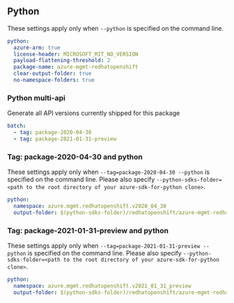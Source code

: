 ## Python

These settings apply only when `--python` is specified on the command line.

```yaml $(python)
python:
  azure-arm: true
  license-header: MICROSOFT_MIT_NO_VERSION
  payload-flattening-threshold: 2
  package-name: azure-mgmt-redhatopenshift
  clear-output-folder: true
  no-namespace-folders: true
```

### Python multi-api

Generate all API versions currently shipped for this package

```yaml $(python) && $(multiapi)
batch:
  - tag: package-2020-04-30
  - tag: package-2021-01-31-preview
```

### Tag: package-2020-04-30 and python

These settings apply only when `--tag=package-2020-04-30 --python` is specified on the command line.
Please also specify `--python-sdks-folder=<path to the root directory of your azure-sdk-for-python clone>`.

``` yaml $(tag) == 'package-2020-04-30' && $(python)
python:
  namespace: azure.mgmt.redhatopenshift.v2020_04_30
  output-folder: $(python-sdks-folder)/redhatopenshift/azure-mgmt-redhatopenshift/azure/mgmt/redhatopenshift/v2020_04_30
```

### Tag: package-2021-01-31-preview and python

These settings apply only when `--tag=package-2021-01-31-preview --python` is specified on the command line.
Please also specify `--python-sdks-folder=<path to the root directory of your azure-sdk-for-python clone>`.

``` yaml $(tag) == 'package-2021-01-31-preview' && $(python)
python:
  namespace: azure.mgmt.redhatopenshift.v2021_01_31_preview
  output-folder: $(python-sdks-folder)/redhatopenshift/azure-mgmt-redhatopenshift/azure/mgmt/redhatopenshift/v2021_01_31_preview
```
